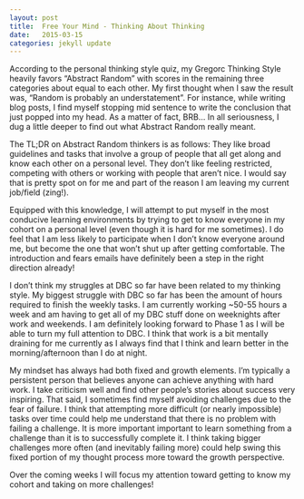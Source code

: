 ```yaml
---
layout: post
title:  Free Your Mind - Thinking About Thinking
date:   2015-03-15
categories: jekyll update
---
```

According to the personal thinking style quiz, my Gregorc Thinking Style heavily favors “Abstract Random” with scores in the remaining three categories about equal to each other. My first thought when I saw the result was, “Random is probably an understatement”. For instance, while writing blog posts, I find myself stopping mid sentence to write the conclusion that just popped into my head. As a matter of fact, BRB… In all seriousness, I dug a little deeper to find out what Abstract Random really meant.

 The TL;DR on Abstract Random thinkers is as follows: They like broad guidelines and tasks that involve a group of people that all get along and know each other on a personal level. They don’t like feeling restricted, competing with others or working with people that aren’t nice. I would say that is pretty spot on for me and part of the reason I am leaving my current job/field (zing!).

Equipped with this knowledge, I will attempt to put myself in the most conducive learning environments by trying to get to know everyone in my cohort on a personal level (even though it is hard for me sometimes). I do feel that I am less likely to participate when I don’t know everyone around me, but become the one that won’t shut up after getting comfortable. The introduction and fears emails have definitely been a step in the right direction already!

I don’t think my struggles at DBC so far have been related to my thinking style. My biggest struggle with DBC so far has been the amount of hours required to finish the weekly tasks. I am currently working ~50-55 hours a week and am having to get all of my DBC stuff done on weeknights after work and weekends. I am definitely looking forward to Phase 1 as I will be able to turn my full attention to DBC. I think that work is a bit mentally draining for me currently as I always find that I think and learn better in the morning/afternoon than I do at night.

My mindset has always had both fixed and growth elements. I’m typically a persistent person that believes anyone can achieve anything with hard work. I take criticism well and find other people’s stories about success very inspiring. That said, I sometimes find myself avoiding challenges due to the fear of failure. I think that attempting more difficult (or nearly impossible) tasks over time could help me understand that there is no problem with failing a challenge. It is more important important to learn something from a challenge than it is to successfully complete it. I think taking bigger challenges more often (and inevitably failing more) could help swing this fixed portion of my thought process more toward the growth perspective.

Over the coming weeks I will focus my attention toward getting to know my cohort and taking on more challenges!